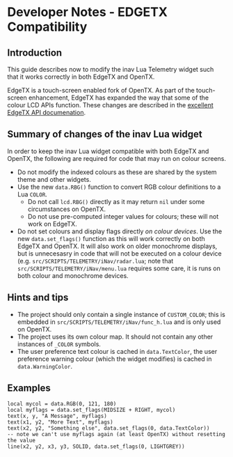 # Developer Notes - EDGETX Compatibility

## Introduction

This guide describes now to modify the inav Lua Telemetry widget such that it works correctly in both EdgeTX and OpenTX.

EdgeTX is a touch-screen enabled fork of OpenTX. As part of the touch-screen enhancement, EdgeTX has expanded the way that some of the colour LCD APIs function. These changes are described in the [excellent EdgeTX API documenation](https://luadoc.edgetx.org/part_ii_-_opentx_lua_api_programming_guide/drawing-flags-and-colors).

## Summary of changes of the inav Lua widget

In order to keep the inav Lua widget compatible with both EdgeTX and OpenTX, the following are required for code that may run on colour screens.

* Do not modify the indexed colours as these are shared by the system theme and other widgets.
* Use the new `data.RBG()` function to convert RGB colour definitions to a Lua `COLOR`.
  - Do not call `lcd.RBG()` directly as it may return `nil` under some circumstances on OpenTX.
  - Do not use pre-computed integer values for colours; these will not work on EdgeTX.
* Do not set colours and display flags directly _on colour devices_. Use the new `data.set_flags()` function as this will work correctly on both EdgeTX and OpenTX. It will also work on older monochrome displays, but is unnecesasry in code that will not be executed on a colour device (e.g. `src/SCRIPTS/TELEMETRY/iNav/radar.lua`; note that `src/SCRIPTS/TELEMETRY/iNav/menu.lua` requires some care, it is runs on both colour and monochrome devices.

## Hints and tips

* The project should only contain a single instance of `CUSTOM_COLOR`; this is embedded in `src/SCRIPTS/TELEMETRY/iNav/func_h.lua` and is only used on OpenTX.
* The project uses its own colour map. It should not contain any other instances of `_COLOR` symbols.
* The user preference text colour is cached in `data.TextColor`, the user preference warning colour (which the widget modifies) is cached in `data.WarningColor`.

## Examples

```
local mycol = data.RGB(0, 121, 180)
local myflags = data.set_flags(MIDSIZE + RIGHT, mycol)
text(x, y, "A Message", myflags)
text(x1, y2, "More Text", myflags)
text(x2, y2, "Something else", data.set_flags(0, data.TextColor))
-- note we can't use myflags again (at least OpenTX) without resetting the value
line(x2, y2, x3, y3, SOLID, data.set_flags(0, LIGHTGREY))
```
